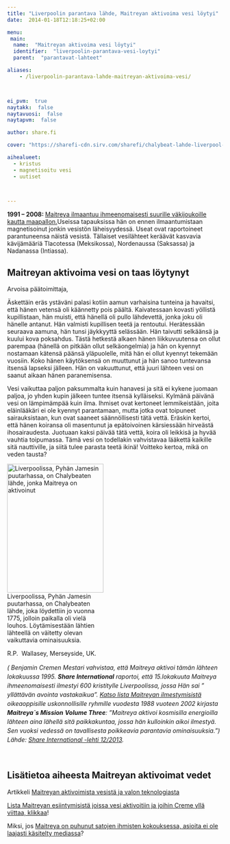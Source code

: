 ```yaml
---
title: "Liverpoolin parantava lähde, Maitreyan aktivoima vesi löytyi"
date:  2014-01-18T12:18:25+02:00

menu:
 main:
  name:  "Maitreyan aktivoima vesi löytyi"
  identifier:  "liverpoolin-parantava-vesi-loytyi"
  parent:  "parantavat-lahteet"

aliases:
    - /liverpoolin-parantava-lahde-maitreyan-aktivoima-vesi/



ei_pvm:  true
naytakk:  false
naytavuosi:  false
naytapvm:  false

author: share.fi

cover: "https://sharefi-cdn.sirv.com/sharefi/chalybeat-lahde-liverpool-maitreyan-aktivoima-vesi.jpg"

aihealueet:
  - kristus
  - magnetisoitu vesi
  - uutiset


 
---
```

<p class="alustus"><strong>1991 – 2008:&nbsp;</strong><a href="/maitreya/maitreyan-julkiset-esiintymiset/#taulukko">Maitreya ilmaantuu ihmeenomaisesti suurille väkijoukoille kautta maapallon.</a>Useissa tapauksissa hän on ennen ilmaantumistaan magnetisoinut jonkin vesistön läheisyydessä. Useat ovat raportoineet parantuneensa näistä vesistä. Tällaiset vesilähteet keräävät kasvavia kävijämääriä Tlacotessa (Meksikossa), Nordenaussa (Saksassa) ja Nadanassa (Intiassa).</p>

<h2>Maitreyan aktivoima vesi on taas löytynyt</h2>

<p>Arvoisa päätoimittaja,</p>
<p>Äskettäin eräs ystäväni palasi kotiin aamun varhaisina tunteina ja havaitsi, että hänen vetensä oli käännetty pois päältä. Kaivatessaan kovasti yöllistä kupillistaan, hän muisti, että hänellä oli pullo lähdevettä, jonka joku oli hänelle antanut. Hän valmisti kupillisen teetä ja rentoutui. Herätessään seuraava aamuna, hän tunsi jäykkyyttä selässään. Hän taivutti selkäänsä ja kuului kova poksahdus. Tästä hetkestä alkaen hänen liikkuvuutensa on ollut parempaa (hänellä on pitkään ollut selkäongelmia) ja hän on kyennyt nostamaan kätensä päänsä yläpuolelle, mitä hän ei ollut kyennyt tekemään vuosiin. Koko hänen käytöksensä on muuttunut ja hän sanoo tuntevansa itsensä lapseksi jälleen. Hän on vakuuttunut, että juuri lähteen vesi on saanut aikaan hänen paranemisensa.</p>
<p>Vesi vaikuttaa paljon paksummalta kuin hanavesi ja sitä ei kykene juomaan paljoa, jo yhden kupin jälkeen tuntee itsensä kylläiseksi. Kylmänä päivänä vesi on lämpimämpää kuin ilma. Ihmiset ovat kertoneet lemmikeistään, joita eläinlääkäri ei ole kyennyt parantamaan, mutta jotka ovat toipuneet sairauksistaan, kun ovat saaneet säännöllisesti tätä vettä. Eräskin kertoi, että hänen koiransa oli masentunut ja epätoivoinen kärsiessään hirveästä ihosairaudesta. Juotuaan kaksi päivää tätä vettä, koira oli leikkisä ja hyvää vauhtia toipumassa. Tämä vesi on todellakin vahvistavaa lääkettä kaikille sitä nauttiville, ja siitä tulee parasta teetä ikinä! Voitteko kertoa, mikä on veden tausta?</p>
<p class="alignright" style="max-width:225px;"><img src="https://sharefi-cdn.sirv.com/sharefi/chalybeat-lahde-liverpool-maitreyan-aktivoima-vesi.jpg" width="225" height="300" alt="Liverpoolissa, Pyhän Jamesin puutarhassa, on Chalybeaten lähde, jonka Maitreya on aktivoinut" /><br />Liverpoolissa, Pyhän Jamesin puutarhassa, on Chalybeaten lähde, joka löydettiin jo vuonna 1775, jolloin paikalla oli vielä louhos. Löytämisestään lähtien lähteellä on väitetty olevan vaikuttavia ominaisuuksia.</p>
<p>R.P.&nbsp; Wallasey, Merseyside, UK.</p>
<p><i style="line-height: 1.5em;">( Benjamin Cremen Mestari vahvistaa, että Maitreya aktivoi tämän lähteen lokakuussa 1995. <b>Share International</b> raportoi, että 15.lokakuuta Maitreya ihmeenomaisesti ilmestyi 600 kristitylle Liverpoolissa, jossa Hän sai ” yllättävän avointa vastakaikua”. <a href="/maitreya/maitreyan-julkiset-esiintymiset/#taulukko">Katso lista Maitreyan ilmestymisistä</a> oikeaoppisille uskonnollisille ryhmille vuodesta 1988 vuoteen 2002 kirjasta <b>Maitreya`s Mission</b> <b>Volume Three</b>: ”Maitreya aktivoi kosmisilla energioilla lähteen aina lähellä sitä paikkakuntaa, jossa hän kulloinkin aikoi ilmestyä. Sen vuoksi vedessä on tavallisesta poikkeavia parantavia ominaisuuksia.”) Lähde: <a href="http://www.share-international.org/magazine/old_issues/2013/2013-12.htm#letters" target="_blank" class="external" rel="nofollow noopener">Share International -lehti 12/2013</a>.</i></p>
<p>&nbsp;</p>
<h2>Lisätietoa aiheesta Maitreyan aktivoimat vedet</h2>
<p>Artikkeli <a title="Maitreyan aktivoima vesi, eli parantava vesi ja valon tiede" href="/maitreya/maitreyan-aktivoima-vesi-eli-parantava-vesi-ja-valon-tiede/">Maitreyan aktivoimista vesistä ja valon teknologiasta</a></p>
<p><a href="/maitreya/maitreyan-julkiset-esiintymiset/#taulukko">Lista Maitreyan esiintymisistä joissa vesi aktivoitiin ja joihin Creme yllä viittaa, klikkaa</a>!</p>
<p>Miksi, jos <a href="/kysymyksia-vastauksia/ukk/#anchor13">Maitreya on puhunut satojen ihmisten kokouksessa, asioita ei ole laajasti käsitelty mediassa</a>?</p>